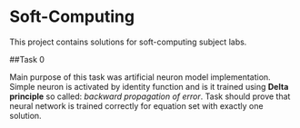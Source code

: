 # Soft-Computing

This project contains solutions for soft-computing subject labs.

##Task 0

Main purpose of this task was artificial neuron model implementation. Simple neuron is activated by identity function and is it trained using **Delta 
principle** so called: *backward propagation of error*. Task should prove that neural network is trained correctly for equation set with exactly one solution.

